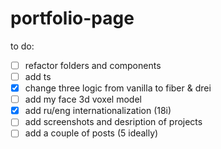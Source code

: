 # portfolio-page



to do:
- [ ] refactor folders and components
- [ ] add ts
- [x] change three logic from vanilla to fiber & drei 
- [ ] add  my face 3d voxel model
 - [x] add ru/eng internationalization (18i)  
 - [ ]  add  screenshots and desription of projects
 - [ ] add a couple of posts (5 ideally)
